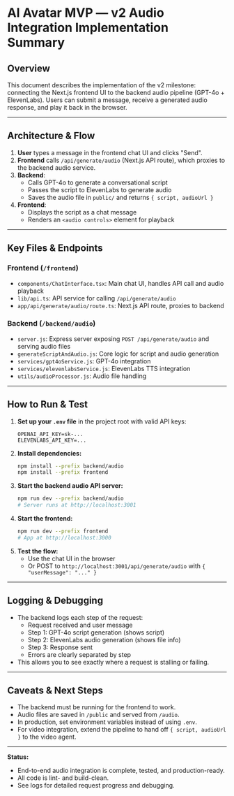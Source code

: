 # AI Avatar MVP — v2 Audio Integration Implementation Summary

## Overview
This document describes the implementation of the v2 milestone: connecting the Next.js frontend UI to the backend audio pipeline (GPT-4o + ElevenLabs). Users can submit a message, receive a generated audio response, and play it back in the browser.

---

## Architecture & Flow

1. **User** types a message in the frontend chat UI and clicks "Send".
2. **Frontend** calls `/api/generate/audio` (Next.js API route), which proxies to the backend audio service.
3. **Backend**:
    - Calls GPT-4o to generate a conversational script
    - Passes the script to ElevenLabs to generate audio
    - Saves the audio file in `public/` and returns `{ script, audioUrl }`
4. **Frontend**:
    - Displays the script as a chat message
    - Renders an `<audio controls>` element for playback

---

## Key Files & Endpoints

### Frontend (`/frontend`)
- `components/ChatInterface.tsx`: Main chat UI, handles API call and audio playback
- `lib/api.ts`: API service for calling `/api/generate/audio`
- `app/api/generate/audio/route.ts`: Next.js API route, proxies to backend

### Backend (`/backend/audio`)
- `server.js`: Express server exposing `POST /api/generate/audio` and serving audio files
- `generateScriptAndAudio.js`: Core logic for script and audio generation
- `services/gpt4oService.js`: GPT-4o integration
- `services/elevenlabsService.js`: ElevenLabs TTS integration
- `utils/audioProcessor.js`: Audio file handling

---

## How to Run & Test

1. **Set up your `.env` file** in the project root with valid API keys:
   ```env
   OPENAI_API_KEY=sk-...
   ELEVENLABS_API_KEY=...
   ```
2. **Install dependencies:**
   ```bash
   npm install --prefix backend/audio
   npm install --prefix frontend
   ```
3. **Start the backend audio API server:**
   ```bash
   npm run dev --prefix backend/audio
   # Server runs at http://localhost:3001
   ```
4. **Start the frontend:**
   ```bash
   npm run dev --prefix frontend
   # App at http://localhost:3000
   ```
5. **Test the flow:**
   - Use the chat UI in the browser
   - Or POST to `http://localhost:3001/api/generate/audio` with `{ "userMessage": "..." }`

---

## Logging & Debugging
- The backend logs each step of the request:
  - Request received and user message
  - Step 1: GPT-4o script generation (shows script)
  - Step 2: ElevenLabs audio generation (shows file info)
  - Step 3: Response sent
  - Errors are clearly separated by step
- This allows you to see exactly where a request is stalling or failing.

---

## Caveats & Next Steps
- The backend must be running for the frontend to work.
- Audio files are saved in `/public` and served from `/audio`.
- In production, set environment variables instead of using `.env`.
- For video integration, extend the pipeline to hand off `{ script, audioUrl }` to the video agent.

---

**Status:**
- End-to-end audio integration is complete, tested, and production-ready.
- All code is lint- and build-clean.
- See logs for detailed request progress and debugging. 